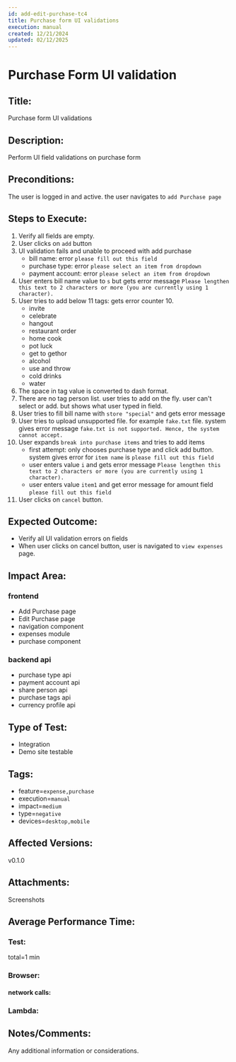```yaml
---
id: add-edit-purchase-tc4
title: Purchase form UI validations
execution: manual
created: 12/21/2024
updated: 02/12/2025
---
```


# Purchase Form UI validation

## Title:

Purchase form UI validations

## Description:

Perform UI field validations on purchase form

## Preconditions:

The user is logged in and active. the user navigates to `add Purchase page`

## Steps to Execute:

1. Verify all fields are empty.
2. User clicks on `add` button
3. UI validation fails and unable to proceed with add purchase
   - bill name: error `please fill out this field`
   - purchase type: error `please select an item from dropdown`
   - payment account: error `please select an item from dropdown`
4. User enters bill name value to `s` but gets error message `Please lengthen this text to 2 characters or more (you are currently using 1 character).`
5. User tries to add below 11 tags: gets error counter 10.
   - invite
   - celebrate
   - hangout
   - restaurant order
   - home cook
   - pot luck
   - get to gethor
   - alcohol
   - use and throw
   - cold drinks
   - water
6. The space in tag value is converted to dash format.
7. There are no tag person list. user tries to add on the fly. user can't select or add. but shows what user typed in field.
8. User tries to fill bill name with `store "special"` and gets error message
9. User tries to upload unsupported file. for example `fake.txt` file. system gives error message `fake.txt is not supported. Hence, the system cannot accept.`
10. User expands `break into purchase items` and tries to add items
    - first attempt: only chooses purchase type and click add button. system gives error for `item name` is `please fill out this field`
    - user enters value `i` and gets error message `Please lengthen this text to 2 characters or more (you are currently using 1 character).`
    - user enters value `item1` and get error message for amount field `please fill out this field`
11. User clicks on `cancel` button.

## Expected Outcome:

- Verify all UI validation errors on fields
- When user clicks on cancel button, user is navigated to `view expenses` page.

## Impact Area:

### frontend

- Add Purchase page
- Edit Purchase page
- navigation component
- expenses module
- purchase component

### backend api

- purchase type api
- payment account api
- share person api
- purchase tags api
- currency profile api

## Type of Test:

- Integration
- Demo site testable

## Tags:

- feature=`expense,purchase`
- execution=`manual`
- impact=`medium`
- type=`negative`
- devices=`desktop,mobile`

## Affected Versions:

v0.1.0

## Attachments:

Screenshots

## Average Performance Time:

### Test:

total=1 min

### Browser:

#### network calls:

### Lambda:

## Notes/Comments:

Any additional information or considerations.
